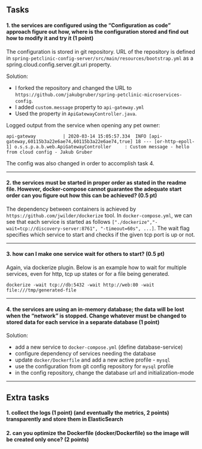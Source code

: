 Tasks
---
#### 1. the services are configured using the “Configuration as code” approach figure out how, where is the configuration stored and find out how to modify it and try it (1 point)

The configuration is stored in git repository. URL of the repository is defined in `spring-petclinic-config-server/src/main/resources/bootstrap.yml`
 as a spring.cloud.config.server.git.uri property.
 
Solution:
- I forked the repository and changed the URL to `https://github.com/jakubgruber/spring-petclinic-microservices-config`.
- I added `custom.message` property to `api-gateway.yml`
- Used the property in `ApiGatewayController.java`.

Logged output from the service when opening any pet owner:

`api-gateway          | 2020-03-14 15:05:57.334  INFO [api-gateway,60115b3a22e6ae74,60115b3a22e6ae74,true] 18 --- [or-http-epoll-1] o.s.s.p.a.b.web.ApiGatewayController     : Custom message - hello from cloud config - Jakub Gruber`


The config was also changed in order to accomplish task 4. 

--- 
        
#### 2. the services must be started in proper order as stated in the readme file. However, docker-compose cannot guarantee the adequate start order can you figure out how this can be achieved? (0.5 pt)

The dependency between containers is achieved by `https://github.com/jwilder/dockerize` tool. In `docker-compose.yml`,
we can see that each service is started as follows `["./dockerize","-wait=tcp://discovery-server:8761", "-timeout=60s", ...]`.
The wait flag specifies which service to start and checks if the given tcp port is up or not.

---

#### 3. how can I make one service wait for others to start? (0.5 pt)

Again, via dockerize plugin. Below is an example how to wait for multiple services, even for http, tcp up states or for a file being generated.

`dockerize -wait tcp://db:5432 -wait http://web:80 -wait file:///tmp/generated-file`
   
---   
        
#### 4. the services are using an in-memory database; the data will be lost when the “network” is stopped. Change whatever must be changed to stored data for each service in a separate database (1 point)

Solution:
 - add a new service to `docker-compose.yml` (define database-service)
 - configure dependency of services needing the database
 - update `docker/Dockerfile` and add a new active profile - `mysql`
 - use the configuration from git config repository for `mysql` profile
 - in the config repository, change the database url and initialization-mode 

---

Extra tasks
---

#### 1. collect the logs (1 point) (and eventually the metrics, 2 points) transparently and store them in ElasticSearch

#### 2. can you optimize the Dockerfile (docker/Dockerfile) so the image will be created only once? (2 points)

